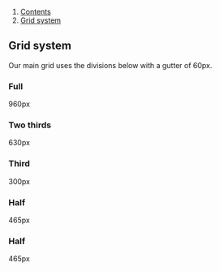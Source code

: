 1.  [Contents](/docs/core/contents)
2.  [Grid system](#)

<h2 id="layout">Grid system</h2>
<p>Our main grid uses the divisions below with a gutter of 60px.</p>
<div class="grid-row">
  <div class="column-full">
    <div class="demo-box">
    <h3>Full</h3>
    <p>960px</p>
    </div>
  </div>
</div>

<div class="grid-row">
  <div class="column-two-thirds">
    <div class="demo-box">
      <h3>Two thirds</h3>
      <p>630px</p>
    </div>
  </div>
  <div class="column-third">
    <div class="demo-box">
      <h3>Third</h3>
      <p>300px</p>
    </div>
  </div>
</div>

<div class="grid-row">
  <div class="column-half">
    <div class="demo-box">
      <h3>Half</h3>
      <p>465px</p>
    </div>
  </div>
  <div class="column-half">
    <div class="demo-box">
      <h3>Half</h3>
      <p>465px</p>
    </div>
  </div>
</div>

<!-- <div class="grid-row">
  <div class="column-third">
    <div class="demo-box">
      <h3>Third</h3>
      <p>300px</p>
    </div>
  </div>
  <div class="column-third">
    <div class="demo-box">
      <h3>Third</h3>
      <p>300px</p>
    </div>
  </div>
  <div class="column-third">
    <div class="demo-box">
      <h3>Third</h3>
      <p>300px</p>
    </div>
  </div>
</div> -->
